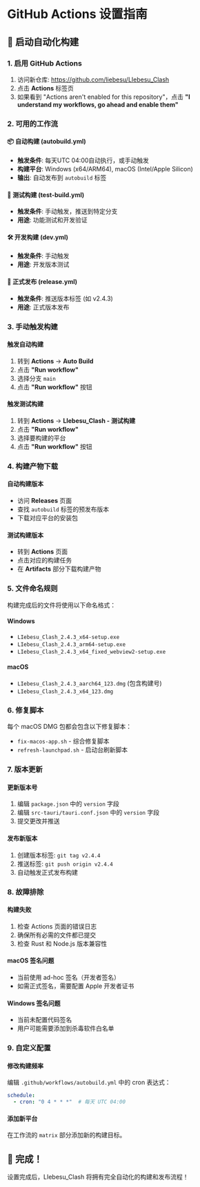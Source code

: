 # GitHub Actions 设置指南

## 🚀 启动自动化构建

### 1. 启用 GitHub Actions

1. 访问新仓库: https://github.com/liebesu/LIebesu_Clash
2. 点击 **Actions** 标签页
3. 如果看到 "Actions aren't enabled for this repository"，点击 **"I understand my workflows, go ahead and enable them"**

### 2. 可用的工作流

#### 📦 自动构建 (autobuild.yml)
- **触发条件**: 每天UTC 04:00自动执行，或手动触发
- **构建平台**: Windows (x64/ARM64), macOS (Intel/Apple Silicon)
- **输出**: 自动发布到 `autobuild` 标签

#### 🧪 测试构建 (test-build.yml)
- **触发条件**: 手动触发，推送到特定分支
- **用途**: 功能测试和开发验证

#### 🛠️ 开发构建 (dev.yml)
- **触发条件**: 手动触发
- **用途**: 开发版本测试

#### 🎯 正式发布 (release.yml)
- **触发条件**: 推送版本标签 (如 v2.4.3)
- **用途**: 正式版本发布

### 3. 手动触发构建

#### 触发自动构建
1. 转到 **Actions** → **Auto Build**
2. 点击 **"Run workflow"**
3. 选择分支 `main`
4. 点击 **"Run workflow"** 按钮

#### 触发测试构建
1. 转到 **Actions** → **LIebesu_Clash - 测试构建**
2. 点击 **"Run workflow"**
3. 选择要构建的平台
4. 点击 **"Run workflow"** 按钮

### 4. 构建产物下载

#### 自动构建版本
- 访问 **Releases** 页面
- 查找 `autobuild` 标签的预发布版本
- 下载对应平台的安装包

#### 测试构建版本
- 转到 **Actions** 页面
- 点击对应的构建任务
- 在 **Artifacts** 部分下载构建产物

### 5. 文件命名规则

构建完成后的文件将使用以下命名格式：

#### Windows
- `LIebesu_Clash_2.4.3_x64-setup.exe`
- `LIebesu_Clash_2.4.3_arm64-setup.exe`
- `LIebesu_Clash_2.4.3_x64_fixed_webview2-setup.exe`

#### macOS
- `LIebesu_Clash_2.4.3_aarch64_123.dmg` (包含构建号)
- `LIebesu_Clash_2.4.3_x64_123.dmg`

### 6. 修复脚本

每个 macOS DMG 包都会包含以下修复脚本：
- `fix-macos-app.sh` - 综合修复脚本
- `refresh-launchpad.sh` - 启动台刷新脚本

### 7. 版本更新

#### 更新版本号
1. 编辑 `package.json` 中的 `version` 字段
2. 编辑 `src-tauri/tauri.conf.json` 中的 `version` 字段
3. 提交更改并推送

#### 发布新版本
1. 创建版本标签: `git tag v2.4.4`
2. 推送标签: `git push origin v2.4.4`
3. 自动触发正式发布构建

### 8. 故障排除

#### 构建失败
1. 检查 Actions 页面的错误日志
2. 确保所有必需的文件都已提交
3. 检查 Rust 和 Node.js 版本兼容性

#### macOS 签名问题
- 当前使用 ad-hoc 签名（开发者签名）
- 如需正式签名，需要配置 Apple 开发者证书

#### Windows 签名问题
- 当前未配置代码签名
- 用户可能需要添加到杀毒软件白名单

### 9. 自定义配置

#### 修改构建频率
编辑 `.github/workflows/autobuild.yml` 中的 cron 表达式：
```yaml
schedule:
  - cron: "0 4 * * *"  # 每天 UTC 04:00
```

#### 添加新平台
在工作流的 `matrix` 部分添加新的构建目标。

## 🎉 完成！

设置完成后，LIebesu_Clash 将拥有完全自动化的构建和发布流程！
